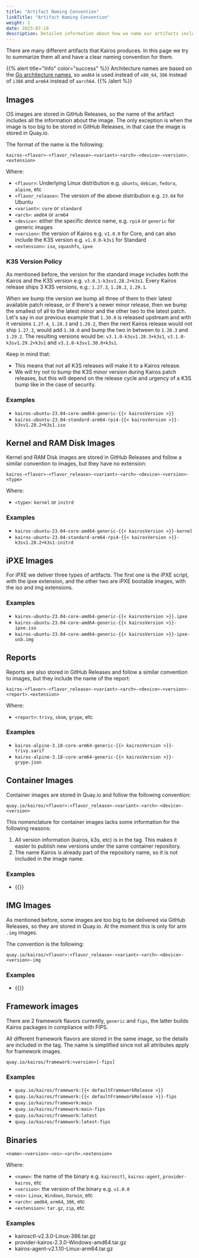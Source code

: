 ```yaml
---
title: "Artifact Naming Convention"
linkTitle: "Artifact Naming Convention"
weight: 1
date: 2023-07-19
description: Detailed information about how we name our artifacts including repositories.
---
```


There are many different artifacts that Kairos produces. In this page we try to summarize them all and have a clear naming convention for them.

{{% alert title="Info" color="success" %}}
Architecture names are based on the [Go architecture names](https://go.dev/doc/install/source#environment), so `amd64` is used instead of `x86_64`, `386` instead of `i386` and `arm64` instead of `aarch64`.
{{% /alert %}}

## Images

OS images are stored in GitHub Releases, so the name of the artifact includes all the information about the image. The only exception is when the image is too big to be stored in GitHub Releases, in that case the image is stored in Quay.io.

The format of the name is the following:

```
kairos-<flavor>-<flavor_release>-<variant>-<arch>-<device>-<version>.<extension>
```

Where:

- `<flavor>`: Underlying Linux distribution e.g. `ubuntu`, `debian`, `fedora`, `alpine`, etc
- `<flavor_release>`: The version of the above distribution e.g. `23.04` for Ubuntu
- `<variant>`: `core` or `standard`
- `<arch>`: `amd64` or `arm64`
- `<device>`: either the specific device name, e.g. `rpi4` or `generic` for generic images
- `<version>`: the version of Kairos e.g. `v1.0.0` for Core, and can also include the K3S version e.g. `v1.0.0-k3s1` for Standard
- `<extension>`: `iso`, `squashfs`, `ipxe`

### K3S Version Policy

As mentioned before, the version for the standard image includes both the Kairos and the K3S version e.g. `v3.0.1-k3sv1.28.2+k3s1`. Every Kairos release ships 3 K3S versions, e.g.: `1.27.3`, `1.28.2`, `1.29.1`.

When we bump the version we bump all three of them to their latest available patch release, or if there's a newer minor release, then we bump the smallest of all to the latest minor and the other two to the latest patch. Let's say in our previous example that `1.30.0` is released upstream and with it versions `1.27.4`, `1.28.3` and `1.29.2`, then the next Kairos release would not ship `1.27.3`, would add `1.30.0` and bump the two in between to `1.28.3` and `1.29.2`. The resulting versions would be: `v3.1.0-k3sv1.28.3+k3s1`, `v3.1.0-k3sv1.29.2+k3s1` and `v3.1.0-k3sv1.30.0+k3s1`.

Keep in mind that:

- This means that not all K3S releases will make it to a Kairos release.
- We will try not to bump the K3S minor version during Kairos patch releases, but this will depend on the release cycle and urgency of a K3S bump like in the case of security.

### Examples

- `kairos-ubuntu-23.04-core-amd64-generic-{{< kairosVersion >}}`
- `kairos-ubuntu-23.04-standard-arm64-rpi4-{{< kairosVersion >}}-k3sv1.28.2+k3s1.iso`

## Kernel and RAM Disk Images

Kernel and RAM Disk images are stored in GitHub Releases and follow a similar convention to images, but they have no extension:

```
kairos-<flavor>-<flavor_release>-<variant>-<arch>-<device>-<version>-<type>
```

Where:

- `<type>`: `kernel` or `initrd`

### Examples

- `kairos-ubuntu-23.04-core-amd64-generic-{{< kairosVersion >}}-kernel`
- `kairos-ubuntu-23.04-standard-arm64-rpi4-{{< kairosVersion >}}-k3sv1.28.2+k3s1-initrd`

## iPXE Images

For iPXE we deliver three types of artifacts. The first one is the iPXE script, with the ipxe extension, and the other two are iPXE bootable images, with the iso and img extensions.

### Examples

- `kairos-ubuntu-23.04-core-amd64-generic-{{< kairosVersion >}}.ipxe`
- `kairos-ubuntu-23.04-core-amd64-generic-{{< kairosVersion >}}-ipxe.iso`
- `kairos-ubuntu-23.04-core-amd64-generic-{{< kairosVersion >}}-ipxe-usb.img`

## Reports

Reports are also stored in GitHub Releases and follow a similar convention to images, but they include the name of the report:

```
kairos-<flavor>-<flavor_release>-<variant>-<arch>-<device>-<version>-<report>.<extension>
```

Where:

- `<report>`: `trivy`, `sbom`, `grype`, etc

### Examples

- `kairos-alpine-3.18-core-arm64-generic-{{< kairosVersion >}}-trivy.sarif`
- `kairos-alpine-3.18-core-arm64-generic-{{< kairosVersion >}}-grype.json`

## Container Images

Container images are stored in Quay.io and follow the following convention:

```
quay.io/kairos/<flavor>:<flavor_release>-<variant>-<arch>-<device>-<version>
```

This nomenclature for container images lacks some information for the following reasons:

1. All version information (kairos, k3s, etc) is in the tag. This makes it easier to publish
   new versions under the same container repository.
3. The name Kairos is already part of the repository name, so it is not included in the image name.

### Examples

- {{<ociCode variant="core" >}}

## IMG Images

As mentioned before, some images are too big to be delivered via GitHub Releases, so they are stored in Quay.io. At the moment this is only for arm `.img` images.

The convention is the following:

```
quay.io/kairos/<flavor>:<flavor_release>-<variant>-<arch>-<device>-<version>-img
```

### Examples

- {{<ociCode variant="core" arch="arm64" model="rpi4" suffix="img" >}}

## Framework images

There are 2 framework flavors currently, `generic` and `fips`, the latter builds Kairos packages in compliance with FIPS.

All different framework flavors are stored in the same image, so the details are included in the tag. The name is simplified since not all attributes apply for framework images.

```
quay.io/kairos/framework:<version>[-fips]
```

### Examples

- `quay.io/kairos/framework:{{< defaultFrameworkRelease >}}`
- `quay.io/kairos/framework:{{< defaultFrameworkRelease >}}-fips`
- `quay.io/kairos/framework:main`
- `quay.io/kairos/framework:main-fips`
- `quay.io/kairos/framework:latest`
- `quay.io/kairos/framework:latest-fips`

## Binaries

```
<name>-<version>-<os>-<arch>.<extension>
```

Where:

- `<name>`: the name of the binary e.g. `kairosctl`, `kairos-agent`, `provider-kairos`, etc
- `<version>`: the version of the binary e.g. `v1.0.0`
- `<os>`: `Linux`, `Windows`, `Darwin`, etc
- `<arch>`: `amd64`, `arm64`, `386`, etc
- `<extension>`: `tar.gz`, `zip`, etc

### Examples

- kairosctl-v2.3.0-Linux-386.tar.gz
- provider-kairos-2.3.0-Windows-amd64.tar.gz
- kairos-agent-v2.1.10-Linux-arm64.tar.gz

